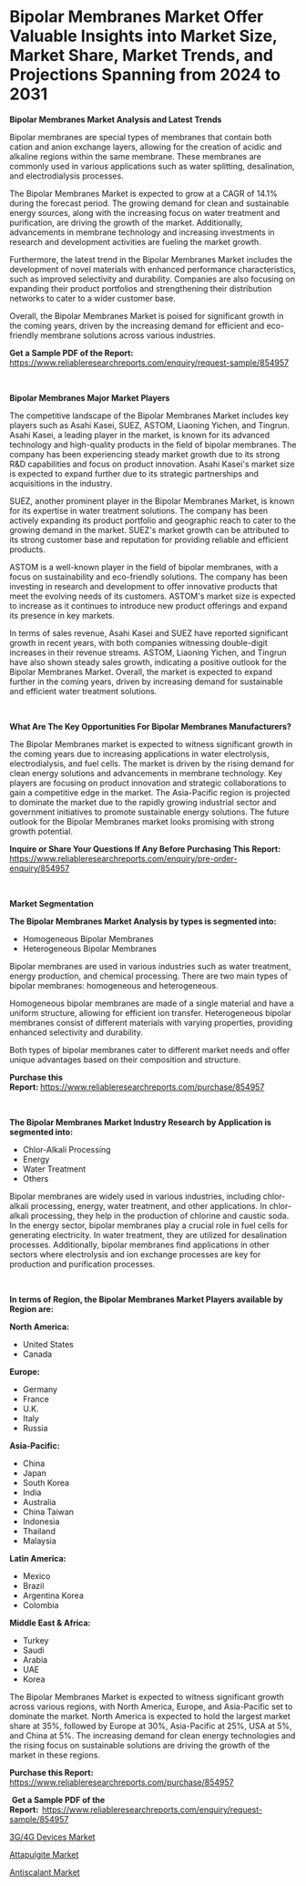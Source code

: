 <p><h1>Bipolar Membranes Market Offer Valuable Insights into Market Size, Market Share, Market Trends, and Projections Spanning from 2024 to 2031</h1></p><p><strong>Bipolar Membranes Market Analysis and Latest Trends</strong></p>
<p><p>Bipolar membranes are special types of membranes that contain both cation and anion exchange layers, allowing for the creation of acidic and alkaline regions within the same membrane. These membranes are commonly used in various applications such as water splitting, desalination, and electrodialysis processes.</p><p>The Bipolar Membranes Market is expected to grow at a CAGR of 14.1% during the forecast period. The growing demand for clean and sustainable energy sources, along with the increasing focus on water treatment and purification, are driving the growth of the market. Additionally, advancements in membrane technology and increasing investments in research and development activities are fueling the market growth.</p><p>Furthermore, the latest trend in the Bipolar Membranes Market includes the development of novel materials with enhanced performance characteristics, such as improved selectivity and durability. Companies are also focusing on expanding their product portfolios and strengthening their distribution networks to cater to a wider customer base.</p><p>Overall, the Bipolar Membranes Market is poised for significant growth in the coming years, driven by the increasing demand for efficient and eco-friendly membrane solutions across various industries.</p></p>
<p><strong>Get a Sample PDF of the Report:&nbsp;</strong> <a href="https://www.reliableresearchreports.com/enquiry/request-sample/854957">https://www.reliableresearchreports.com/enquiry/request-sample/854957</a></p>
<p>&nbsp;</p>
<p><strong>Bipolar Membranes Major Market Players</strong></p>
<p><p>The competitive landscape of the Bipolar Membranes Market includes key players such as Asahi Kasei, SUEZ, ASTOM, Liaoning Yichen, and Tingrun. Asahi Kasei, a leading player in the market, is known for its advanced technology and high-quality products in the field of bipolar membranes. The company has been experiencing steady market growth due to its strong R&D capabilities and focus on product innovation. Asahi Kasei's market size is expected to expand further due to its strategic partnerships and acquisitions in the industry.</p><p>SUEZ, another prominent player in the Bipolar Membranes Market, is known for its expertise in water treatment solutions. The company has been actively expanding its product portfolio and geographic reach to cater to the growing demand in the market. SUEZ's market growth can be attributed to its strong customer base and reputation for providing reliable and efficient products.</p><p>ASTOM is a well-known player in the field of bipolar membranes, with a focus on sustainability and eco-friendly solutions. The company has been investing in research and development to offer innovative products that meet the evolving needs of its customers. ASTOM's market size is expected to increase as it continues to introduce new product offerings and expand its presence in key markets.</p><p>In terms of sales revenue, Asahi Kasei and SUEZ have reported significant growth in recent years, with both companies witnessing double-digit increases in their revenue streams. ASTOM, Liaoning Yichen, and Tingrun have also shown steady sales growth, indicating a positive outlook for the Bipolar Membranes Market. Overall, the market is expected to expand further in the coming years, driven by increasing demand for sustainable and efficient water treatment solutions.</p></p>
<p>&nbsp;</p>
<p><strong>What Are The Key Opportunities For Bipolar Membranes Manufacturers?</strong></p>
<p><p>The Bipolar Membranes market is expected to witness significant growth in the coming years due to increasing applications in water electrolysis, electrodialysis, and fuel cells. The market is driven by the rising demand for clean energy solutions and advancements in membrane technology. Key players are focusing on product innovation and strategic collaborations to gain a competitive edge in the market. The Asia-Pacific region is projected to dominate the market due to the rapidly growing industrial sector and government initiatives to promote sustainable energy solutions. The future outlook for the Bipolar Membranes market looks promising with strong growth potential.</p></p>
<p><strong>Inquire or Share Your Questions If Any Before Purchasing This Report:</strong> <a href="https://www.reliableresearchreports.com/enquiry/pre-order-enquiry/854957">https://www.reliableresearchreports.com/enquiry/pre-order-enquiry/854957</a></p>
<p>&nbsp;</p>
<p><strong>Market Segmentation</strong></p>
<p><strong>The Bipolar Membranes Market Analysis by types is segmented into:</strong></p>
<p><ul><li>Homogeneous Bipolar Membranes</li><li>Heterogeneous Bipolar Membranes</li></ul></p>
<p><p>Bipolar membranes are used in various industries such as water treatment, energy production, and chemical processing. There are two main types of bipolar membranes: homogeneous and heterogeneous. </p><p>Homogeneous bipolar membranes are made of a single material and have a uniform structure, allowing for efficient ion transfer. Heterogeneous bipolar membranes consist of different materials with varying properties, providing enhanced selectivity and durability. </p><p>Both types of bipolar membranes cater to different market needs and offer unique advantages based on their composition and structure.</p></p>
<p><strong>Purchase this Report:&nbsp;</strong><a href="https://www.reliableresearchreports.com/purchase/854957">https://www.reliableresearchreports.com/purchase/854957</a></p>
<p>&nbsp;</p>
<p><strong>The Bipolar Membranes Market Industry Research by Application is segmented into:</strong></p>
<p><ul><li>Chlor-Alkali Processing</li><li>Energy</li><li>Water Treatment</li><li>Others</li></ul></p>
<p><p>Bipolar membranes are widely used in various industries, including chlor-alkali processing, energy, water treatment, and other applications. In chlor-alkali processing, they help in the production of chlorine and caustic soda. In the energy sector, bipolar membranes play a crucial role in fuel cells for generating electricity. In water treatment, they are utilized for desalination processes. Additionally, bipolar membranes find applications in other sectors where electrolysis and ion exchange processes are key for production and purification processes.</p></p>
<p>&nbsp;</p>
<p><strong>In terms of Region, the Bipolar Membranes Market Players available by Region are:</strong></p>
<p>
    <p> <strong> North America: </strong>
        <ul>
            <li>United States</li>
            <li>Canada</li>
        </ul>
        </p> 
    <p> <strong> Europe: </strong>
        <ul>
            <li>Germany</li>
            <li>France</li>
            <li>U.K.</li>
            <li>Italy</li>
            <li>Russia</li>
        </ul>
        </p> 
    <p> <strong> Asia-Pacific: </strong>
        <ul>
            <li>China</li>
            <li>Japan</li>
            <li>South Korea</li>
            <li>India</li>
            <li>Australia</li>
            <li>China Taiwan</li>
            <li>Indonesia</li>
            <li>Thailand</li>
            <li>Malaysia</li>
        </ul>
        </p> 
    <p> <strong> Latin America: </strong>
        <ul>
            <li>Mexico</li>
            <li>Brazil</li>
            <li>Argentina Korea</li>
            <li>Colombia</li>
        </ul>
        </p> 
    <p> <strong> Middle East & Africa: </strong>
        <ul>
            <li>Turkey</li>
            <li>Saudi</li>
            <li>Arabia</li>
            <li>UAE</li>
            <li>Korea</li>
        </ul>
    </p>
    </p>
<p><p>The Bipolar Membranes Market is expected to witness significant growth across various regions, with North America, Europe, and Asia-Pacific set to dominate the market. North America is expected to hold the largest market share at 35%, followed by Europe at 30%, Asia-Pacific at 25%, USA at 5%, and China at 5%. The increasing demand for clean energy technologies and the rising focus on sustainable solutions are driving the growth of the market in these regions.</p></p>
<p><strong>Purchase this Report: </strong><a href="https://www.reliableresearchreports.com/purchase/854957">https://www.reliableresearchreports.com/purchase/854957</a></p>
<p>&nbsp;<strong>Get a Sample PDF of the Report:&nbsp;&nbsp;</strong><a href="https://www.reliableresearchreports.com/enquiry/request-sample/854957">https://www.reliableresearchreports.com/enquiry/request-sample/854957</a></p>
<p><strong></strong></p>
<p><p><a href="https://view.publitas.com/reportprime-1/3g-4g-devices-market-size-market-trends-and-growth-outlook-forecasted-for-period-from-2023-to-2030/">3G/4G Devices Market</a></p><p><a href="https://github.com/edytherolanlouisejk1miz0wig/Market-Research-Report-List-1/blob/main/attapulgite-market.md">Attapulgite Market</a></p><p><a href="https://github.com/peachesmcdowel1/Market-Research-Report-List-1/blob/main/antiscalant-market.md">Antiscalant Market</a></p></p>
